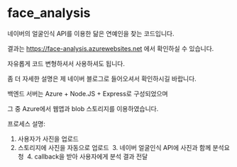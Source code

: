 # face_analysis

네이버의 얼굴인식 API를 이용한 닮은 연예인을 찾는 코드입니다.

결과는 https://face-analysis.azurewebsites.net 에서 확인하실 수 있습니다.

자유롭게 코드 변형하셔서 사용하셔도 됩니다.

좀 더 자세한 설명은 제 네이버 블로그로 들어오셔서 확인하시길 바랍니다.

백엔드 서버는 Azure + Node.JS + Express로 구성되었으며

그 중 Azure에서 웹앱과 blob 스토리지를 이용하였습니다.


프로세스 설명:
  1. 사용자가 사진을 업로드
  2. 스토리지에 사진을 자동으로 업로드 
  3. 네이버 얼굴인식 API에 사진과 함께 분석요청
  4. callback을 받아 사용자에게 분석 결과 전달
 
